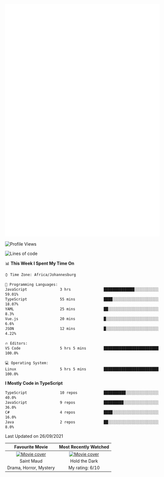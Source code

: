 
![Metrics](https://raw.githubusercontent.com/matievisthekat/matievisthekat/master/github-metrics.svg)

<!--START_SECTION:waka-->
![Profile Views](http://img.shields.io/badge/Profile%20Views-0-blue)

![Lines of code](https://img.shields.io/badge/From%20Hello%20World%20I%27ve%20Written-758091%20lines%20of%20code-blue)

📊 **This Week I Spent My Time On** 

```text
⌚︎ Time Zone: Africa/Johannesburg

💬 Programming Languages: 
JavaScript               3 hrs               ██████████████░░░░░░░░░░░   59.01% 
TypeScript               55 mins             ████░░░░░░░░░░░░░░░░░░░░░   18.07% 
YAML                     25 mins             ██░░░░░░░░░░░░░░░░░░░░░░░   8.3% 
Vue.js                   20 mins             █░░░░░░░░░░░░░░░░░░░░░░░░   6.6% 
JSON                     12 mins             █░░░░░░░░░░░░░░░░░░░░░░░░   4.22%

🔥 Editors: 
VS Code                  5 hrs 5 mins        █████████████████████████   100.0%

💻 Operating System: 
Linux                    5 hrs 5 mins        █████████████████████████   100.0%

```

**I Mostly Code in TypeScript** 

```text
TypeScript               10 repos            ██████████░░░░░░░░░░░░░░░   40.0% 
JavaScript               9 repos             █████████░░░░░░░░░░░░░░░░   36.0% 
C#                       4 repos             ████░░░░░░░░░░░░░░░░░░░░░   16.0% 
Java                     2 repos             ██░░░░░░░░░░░░░░░░░░░░░░░   8.0%

```



 Last Updated on 26/09/2021
<!--END_SECTION:waka-->



<!--SECTION:movies-->
| Favourite Movie | Most Recently Watched |
| :---: | :---: |
| [![Movie cover](https://m.media-amazon.com/images/M/MV5BYzE3ZDg0OTktYjlhNC00ZmQ0LTk0YjktMDE1ZWE2YjIwMjk4XkEyXkFqcGdeQXVyMDA4NzMyOA@@._V1_UY209_CR0,0,140,209_AL_.jpg)](https://imdb.com/title/tt7557108/?ref_=ttls_li_i) | [![Movie cover](https://m.media-amazon.com/images/M/MV5BMjMwOTQ1MzM3M15BMl5BanBnXkFtZTgwODQyNDQxNjM@._V1_SX105_CR0,0,105,153_.jpg)](https://imdb.com/title/tt5057140/) |
| Saint Maud | Hold the Dark |
| Drama, Horror, Mystery | My rating: 6/10 |
